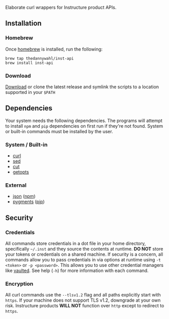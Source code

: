 Elaborate curl wrappers for Instructure product APIs.

## Installation

### Homebrew
Once [homebrew](https://brew.sh/) is installed, run the following:

```
brew tap thedannywahl/inst-api
brew install inst-api
```

### Download

[Download](https://github.com/thedannywahl/inst-api/releases) or clone the latest release and symlink the scripts to a location supported in your `$PATH`

## Dependencies
Your system needs the following dependencies.  The programs will attempt to install `npm` and `pip` dependencies on first run if they're not found. System or built-in commands must be installed by the user.

### System / Built-in
* [curl](https://curl.haxx.se/)
* [sed](https://www.gnu.org/software/sed/)
* [cut](http://pubs.opengroup.org/onlinepubs/9699919799/utilities/cut.html)
* [getopts](http://pubs.opengroup.org/onlinepubs/9699919799/utilities/getopts.html)

### External
* [json](https://www.npmjs.com/package/json) ([npm](https://www.npmjs.com/))
* [pygments](http://pygments.org/) ([pip](https://pypi.python.org/pypi))

## Security

### Credentials
All commands store credentials in a dot file in your home directory, specifically `~/.inst` and they source the contents at runtime.  **DO NOT** store your tokens or credentials on a shared machine.  If security is a concern, all commands allow you to pass credentials in via options at runtime using `-t <token>` or `-p <password>`.  This allows you to use other credential managers like [vaulted](https://github.com/miquella/vaulted).  See help (`-h`) for more information with each command.

### Encryption
All curl commands use the `--tlsv1.2` flag and all paths explicitly start with `https`.  If your machine does not support TLS v1.2, downgrade at your own risk.  Instructure products **WILL NOT** function over `http` except to redirect to `https`.  
